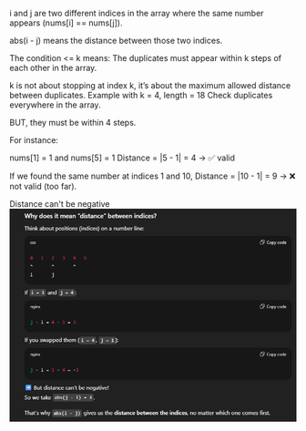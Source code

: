 i and j are two different indices in the array where the same number appears (nums[i] == nums[j]).

abs(i - j) means the distance between those two indices.

The condition <= k means:
The duplicates must appear within k steps of each other in the array.

k is not about stopping at index k, it’s about the maximum allowed distance between duplicates.
Example with k = 4, length = 18
Check duplicates everywhere in the array.

BUT, they must be within 4 steps.

For instance:

nums[1] = 1 and nums[5] = 1
Distance = |5 - 1| = 4 → ✅ valid

If we found the same number at indices 1 and 10,
Distance = |10 - 1| = 9 → ❌ not valid (too far).

Distance can't be negative
![img.png](img.png)